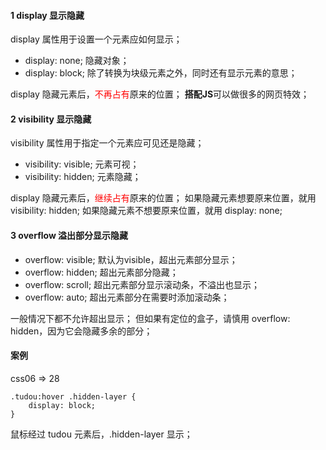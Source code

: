 <!--
 * @Descripttion: 
 * @version: 
 * @Author: 唐帆
 * @Date: 2020-04-13 18:07:27
 * @LastEditors: 唐帆
 * @LastEditTime: 2020-04-13 18:54:04
 -->

#### 1 display 显示隐藏
display 属性用于设置一个元素应如何显示；
- display: none; 隐藏对象；
- display: block; 除了转换为块级元素之外，同时还有显示元素的意思；
>
display 隐藏元素后，<font color=red>不再占有</font>原来的位置；
<strong>搭配JS</strong>可以做很多的网页特效；

#### 2 visibility 显示隐藏
visibility 属性用于指定一个元素应可见还是隐藏；
- visibility: visible; 元素可视；
- visibility: hidden; 元素隐藏；
>
display 隐藏元素后，<font color=red>继续占有</font>原来的位置；
如果隐藏元素想要原来位置，就用 visibility: hidden;
如果隐藏元素不想要原来位置，就用 display: none;

#### 3 overflow 溢出部分显示隐藏
- overflow: visible; 默认为visible，超出元素部分显示；
- overflow: hidden; 超出元素部分隐藏；
- overflow: scroll; 超出元素部分显示滚动条，不溢出也显示；
- overflow: auto; 超出元素部分在需要时添加滚动条；
>
一般情况下都不允许超出显示；
但如果有定位的盒子，请慎用 overflow: hidden，因为它会隐藏多余的部分；


#### 案例
css06 => 28
```
.tudou:hover .hidden-layer {
    display: block;
}
```
鼠标经过 tudou 元素后，.hidden-layer 显示；